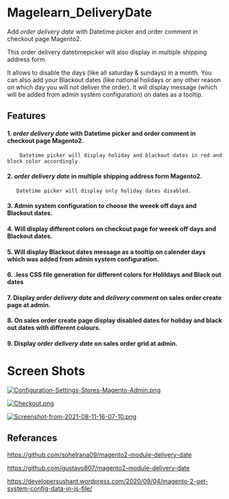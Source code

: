 # Magelearn_DeliveryDate
Add *order delivery date* with Datetime picker and order comment in checkout page Magento2.

This order delivery datetimepicker will also display in multiple shipping address form.

It allows to disable the days (like all saturday & sundays) in a month. You can also add your Blackout dates (like national holidays or any other reason on which day you will not deliver the order). It will display message (which will be added from admin system configuration) on dates as a tooltip.


## Features

#### 1. *order delivery date* with Datetime picker and order comment in checkout page Magento2.
        Datetime picker will display holiday and blackout dates in red and block color accordingly.

#### 2. *order delivery date* in multiple shipping address form Magento2.
       Datetime picker will display only holiday dates disabled. 

#### 3. Admin system configuration to choose the weeek off days and Blackout dates.

#### 4. Will display different colors on checkout page for weeek off days and Blackout dates.

#### 5. Will display Blackout dates message as a tooltip on calender days which was added from admin system configuration.

#### 6. .less CSS file generation for different colors for Holildays and Black out dates

#### 7. Display *order delivery date* and *delivery comment* on sales order create page at admin.

#### 8. On sales order create page display disabled dates for holiday and black out dates with different colours.

#### 9. Display *order delivery date* on sales order grid at admin.


# Screen Shots

[![Configuration-Settings-Stores-Magento-Admin.png](https://i.postimg.cc/1tWch7c4/Configuration-Settings-Stores-Magento-Admin.png)](https://postimg.cc/LY1ZjTWM)

[![Checkout.png](https://i.postimg.cc/Gt9XtTcL/Checkout.png)](https://postimg.cc/y34mrdgt)

[![Screenshot-from-2021-08-11-16-07-10.png](https://i.postimg.cc/B6zxhY03/Screenshot-from-2021-08-11-16-07-10.png)](https://postimg.cc/jwzw2h23)

## Referances

https://github.com/sohelrana09/magento2-module-delivery-date

https://github.com/gustavo807/magento2-module-delivery-date

https://developersushant.wordpress.com/2020/09/04/magento-2-get-system-config-data-in-js-file/

